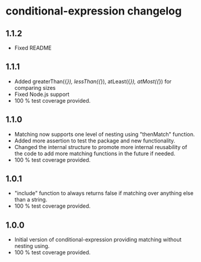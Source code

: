 # conditional-expression changelog

## 1.1.2

- Fixed README

## 1.1.1

- Added greaterThan({*}), lessThan({*}), atLeast({*}), atMost({*}) for comparing sizes
- Fixed Node.js support
- 100 % test coverage provided.

## 1.1.0

- Matching now supports one level of nesting using "thenMatch" function.
- Added more assertion to test the package and new functionality.
- Changed the internal structure to promote more internal reusability of the code to add more matching functions in the future if needed.
- 100 % test coverage provided.

## 1.0.1

- "include" function to always returns false if matching over anything else than a string.
- 100 % test coverage provided.

## 1.0.0

- Initial version of conditional-expression providing matching without nesting using.
- 100 % test coverage provided.